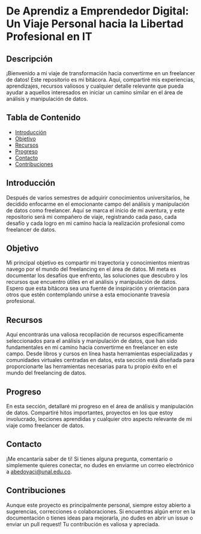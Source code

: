 # De Aprendiz a Emprendedor Digital: Un Viaje Personal hacia la Libertad Profesional en IT

## Descripción

¡Bienvenido a mi viaje de transformación hacia convertirme en un freelancer de datos! Este repositorio es mi bitácora. Aquí, compartiré mis experiencias, aprendizajes, recursos valiosos y cualquier detalle relevante que pueda ayudar a aquellos interesados en iniciar un camino similar en el área de análisis y manipulación de datos.

## Tabla de Contenido

- [Introducción](#introducción)
- [Objetivo](#objetivo)
- [Recursos](#recursos)
- [Progreso](#progreso)
- [Contacto](#contacto)
- [Contribuciones](#contribuciones)

## Introducción

Después de varios semestres de adquirir conocimientos universitarios, he decidido enfocarme en el emocionante campo del análisis y manipulación de datos como freelancer. Aquí se marca el inicio de mi aventura, y este repositorio será mi compañero de viaje, registrando cada paso, cada desafío y cada logro en mi camino hacia la realización profesional como freelancer de datos.

## Objetivo

Mi principal objetivo es compartir mi trayectoria y conocimientos mientras navego por el mundo del freelancing en el área de datos. Mi meta es documentar los desafíos que enfrento, las soluciones que descubro y los recursos que encuentro útiles en el análisis y manipulación de datos. Espero que esta bitácora sea una fuente de inspiración y orientación para otros que estén contemplando unirse a esta emocionante travesía profesional.

## Recursos

Aquí encontrarás una valiosa recopilación de recursos específicamente seleccionados para el análisis y manipulación de datos, que han sido fundamentales en mi camino hacia convertirme en freelancer en este campo. Desde libros y cursos en línea hasta herramientas especializadas y comunidades virtuales centradas en datos, esta sección está diseñada para proporcionarte las herramientas necesarias para tu propio éxito en el mundo del freelancing de datos.

## Progreso

En esta sección, detallaré mi progreso en el área de análisis y manipulación de datos. Compartiré hitos importantes, proyectos en los que estoy involucrado, lecciones aprendidas y cualquier otro aspecto relevante de mi viaje como freelancer de datos.

## Contacto

¡Me encantaría saber de ti! Si tienes alguna pregunta, comentario o simplemente quieres conectar, no dudes en enviarme un correo electrónico a [abedoyaci@unal.edu.co](mailto:abedoyaci@unal.edu.co).

## Contribuciones

Aunque este proyecto es principalmente personal, siempre estoy abierto a sugerencias, correcciones o colaboraciones. Si encuentras algún error en la documentación o tienes ideas para mejorarla, ¡no dudes en abrir un issue o enviar un pull request! Tu contribución es valiosa y apreciada.

